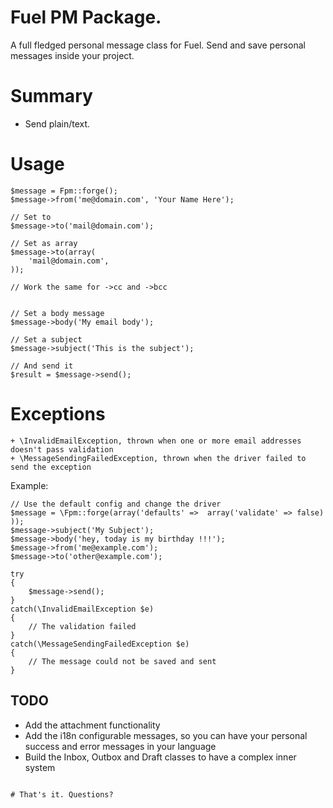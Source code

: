 # Fuel PM Package.

A full fledged personal message class for Fuel. Send and save personal messages inside your project.

# Summary

* Send plain/text.

# Usage

	$message = Fpm::forge();
	$message->from('me@domain.com', 'Your Name Here');
	
	// Set to
	$message->to('mail@domain.com');
	
	// Set as array
	$message->to(array(
		'mail@domain.com',
	));
	
	// Work the same for ->cc and ->bcc
	
	
	// Set a body message
	$message->body('My email body');

	// Set a subject
	$message->subject('This is the subject');
	
	// And send it
	$result = $message->send();

# Exceptions

	+ \InvalidEmailException, thrown when one or more email addresses doesn't pass validation
	+ \MessageSendingFailedException, thrown when the driver failed to send the exception

Example:

	// Use the default config and change the driver
	$message = \Fpm::forge(array('defaults' =>  array('validate' => false) ));
	$message->subject('My Subject');
	$message->body('hey, today is my birthday !!!');
	$message->from('me@example.com');
	$message->to('other@example.com');
	
	try
	{
		$message->send();
	}
	catch(\InvalidEmailException $e)
	{
		// The validation failed
	}
	catch(\MessageSendingFailedException $e)
	{
		// The message could not be saved and sent
	}

## TODO

- Add the attachment functionality
- Add the i18n configurable messages, so you can have your personal success and error messages in your language
- Build the Inbox, Outbox and Draft classes to have a complex inner system

```

# That's it. Questions? 

